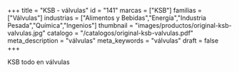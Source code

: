+++
title = "KSB - válvulas"
id = "141"
marcas = ["KSB"]
familias = ["Válvulas"]
industrias = ["Alimentos y Bebidas","Energía","Industria Pesada","Química","Ingenios"]
thumbnail = "images/productos/original-ksb-valvulas.jpg"
catalogo = "/catalogos/original-ksb-valvulas.pdf"
meta_description = "válvulas"
meta_keywords = "válvulas"
draft = false
+++
<p>KSB todo en válvulas</p>